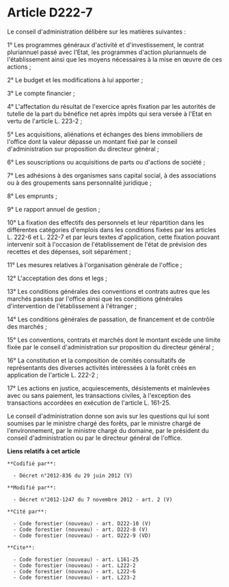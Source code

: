 # Article D222-7

Le conseil d'administration délibère sur les matières suivantes :

1° Les programmes généraux d'activité et d'investissement, le contrat pluriannuel passé avec l'Etat, les programmes d'action
pluriannuels de l'établissement ainsi que les moyens nécessaires à la mise en œuvre de ces actions ;

2° Le budget et les modifications à lui apporter ;

3° Le compte financier ;

4° L'affectation du résultat de l'exercice après fixation par les autorités de tutelle de la part du bénéfice net après
impôts qui sera versée à l'Etat en vertu de l'article L. 223-2 ;

5° Les acquisitions, aliénations et échanges des biens immobiliers de l'office dont la valeur dépasse un montant fixé par le
conseil d'administration sur proposition du directeur général ;

6° Les souscriptions ou acquisitions de parts ou d'actions de société ;

7° Les adhésions à des organismes sans capital social, à des associations ou à des groupements sans personnalité juridique ;

8° Les emprunts ;

9° Le rapport annuel de gestion ;

10° La fixation des effectifs des personnels et leur répartition dans les différentes catégories d'emplois dans les
conditions fixées par les articles L. 222-6 et L. 222-7 et par leurs textes d'application, cette fixation pouvant intervenir
soit à l'occasion de l'établissement de l'état de prévision des recettes et des dépenses, soit séparément ;

11° Les mesures relatives à l'organisation générale de l'office ;

12° L'acceptation des dons et legs ;

13° Les conditions générales des conventions et contrats autres que les marchés passés par l'office ainsi que les conditions
générales d'intervention de l'établissement à l'étranger ;

14° Les conditions générales de passation, de financement et de contrôle des marchés ;

15° Les conventions, contrats et marchés dont le montant excède une limite fixée par le conseil d'administration sur
proposition du directeur général ;

16° La constitution et la composition de comités consultatifs de représentants des diverses activités intéressées à la forêt
créés en application de l'article L. 222-2 ;

17° Les actions en justice, acquiescements, désistements et mainlevées avec ou sans paiement, les transactions civiles, à
l'exception des transactions accordées en exécution de l'article L. 161-25.

Le conseil d'administration donne son avis sur les questions qui lui sont soumises par le ministre chargé des forêts, par le
ministre chargé de l'environnement, par le ministre chargé du domaine, par le président du conseil d'administration ou par le
directeur général de l'office.

**Liens relatifs à cet article**

	**Codifié par**:

	  - Décret n°2012-836 du 29 juin 2012 (V)

	**Modifié par**:

	  - Décret n°2012-1247 du 7 novembre 2012 - art. 2 (V)

	**Cité par**:

	  - Code forestier (nouveau) - art. D222-10 (V)
	  - Code forestier (nouveau) - art. D222-8 (V)
	  - Code forestier (nouveau) - art. D222-9 (VD)

	**Cite**:

	  - Code forestier (nouveau) - art. L161-25
	  - Code forestier (nouveau) - art. L222-2
	  - Code forestier (nouveau) - art. L222-6
	  - Code forestier (nouveau) - art. L223-2
